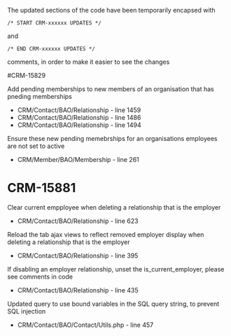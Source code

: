 The updated sections of the code have been temporarily encapsed with

```
/* START CRM-xxxxxx UPDATES */
```

and

```
/* END CRM-xxxxxx UPDATES */
```

comments, in order to make it easier to see the changes

#CRM-15829

Add pending memberships to new members of an organisation that has pneding memberships

- CRM/Contact/BAO/Relationship - line 1459
- CRM/Contact/BAO/Relationship - line 1486
- CRM/Contact/BAO/Relationship - line 1494

Ensure these new pending memebrships for an organisations employees are not set to active

- CRM/Member/BAO/Membership - line 261

# CRM-15881

Clear current empployee when deleting a relationship that is the employer

- CRM/Contact/BAO/Relationship - line 623

Reload the tab ajax views to reflect removed employer display when deleting a relationship that is the employer

- CRM/Contact/BAO/Relationship - line 395

If disabling an employer relationship, unset the is_current_employer, please see comments in code

- CRM/Contact/BAO/Relationship - line 435

Updated query to use bound variables in the SQL query string, to prevent SQL injection

- CRM/Contact/BAO/Contact/Utils.php - line 457

